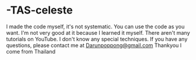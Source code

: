 # -TAS-celeste
I made the code myself, it's not systematic. You can use the code as you want.
I'm not very good at it because I learned it myself. There aren't many tutorials on YouTube. I don't know any special techniques.
If you have any questions, please contact me at Darunpoppong@gmail.com
Thankyou I come from Thailand
